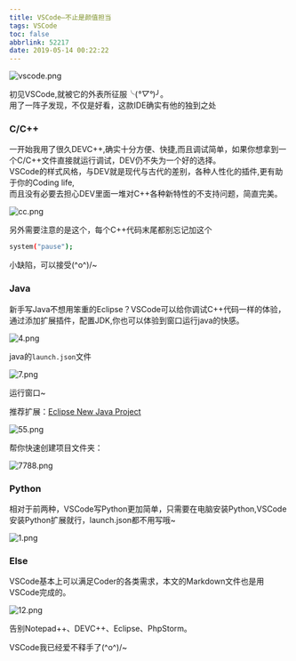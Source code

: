 ```yaml
---
title: VSCode—不止是颜值担当
tags: VSCode
toc: false
abbrlink: 52217
date: 2019-05-14 00:22:22
---
```

![vscode.png](https://cdn.anyway1314.cn/imagevscode.png-title)

初见VSCode,就被它的外表所征服╰(*°▽°*)╯。  
用了一阵子发现，不仅是好看，这款IDE确实有他的独到之处
<!--more-->
### C/C++
一开始我用了很久DEVC++,确实十分方便、快捷,而且调试简单，如果你想拿到一个C/C++文件直接就运行调试，DEV仍不失为一个好的选择。  
VSCode的样式风格，与DEV就是现代与古代的差别，各种人性化的插件,更有助于你的Coding life,  
而且没有必要去担心DEV里面一堆对C++各种新特性的不支持问题，简直完美。

![cc.png](https://cdn.anyway1314.cn/imagecc.png)

另外需要注意的是这个，每个C++代码末尾都别忘记加这个
``` bash
system("pause");
``` 
小缺陷，可以接受\(^o^)/~

### Java
新手写Java不想用笨重的Eclipse？VSCode可以给你调试C++代码一样的体验，通过添加扩展插件，配置JDK,你也可以体验到窗口运行java的快感。

![4.png](https://cdn.anyway1314.cn/image4.png)

java的`launch.json`文件

![7.png](https://cdn.anyway1314.cn/image7.png)

运行窗口~

推荐扩展：[Eclipse New Java Project](https://marketplace.visualstudio.com/items?itemName=mellena1.eclipse-new-java-project)

![55.png](https://cdn.anyway1314.cn/image55.png)

帮你快速创建项目文件夹：

![7788.png](https://cdn.anyway1314.cn/image7788.png)


### Python
相对于前两种，VSCode写Python更加简单，只需要在电脑安装Python,VSCode安装Python扩展就行，launch.json都不用写哦~

![1.png](https://cdn.anyway1314.cn/image1.png)

### Else
VSCode基本上可以满足Coder的各类需求，本文的Markdown文件也是用VSCode完成的。

![12.png](https://cdn.anyway1314.cn/image12.png)

告别Notepad++、DEVC++、Eclipse、PhpStorm。

VSCode我已经爱不释手了\(^o^)/~


